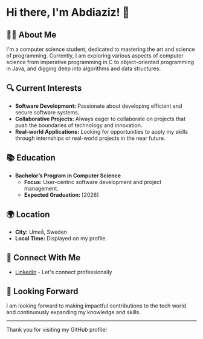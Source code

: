 # Hi there, I'm Abdiaziz! 👋

## 👨‍💻 About Me
I'm a computer science student, dedicated to mastering the art and science of programming. Currently, I am exploring various aspects of computer science from imperative programming in C to object-oriented programming in Java, and digging deep into algorithms and data structures.

## 🔍 Current Interests
- **Software Development:** Passionate about developing efficient and secure software systems.
- **Collaborative Projects:** Always eager to collaborate on projects that push the boundaries of technology and innovation.
- **Real-world Applications:** Looking for opportunities to apply my skills through internships or real-world projects in the near future.

## 📚 Education
- **Bachelor’s Program in Computer Science**
  - **Focus:** User-centric software development and project management.
  - **Expected Graduation:** [2026]

## 🌍 Location
- **City:** Umeå, Sweden
- **Local Time:** Displayed on my profile.

## 🤝 Connect With Me
- [LinkedIn](www.linkedin.com/in/abdiaziz-adam-b62465243) - Let's connect professionally


## 🌟 Looking Forward
I am looking forward to making impactful contributions to the tech world and continuously expanding my knowledge and skills. 

---

Thank you for visiting my GitHub profile! 
